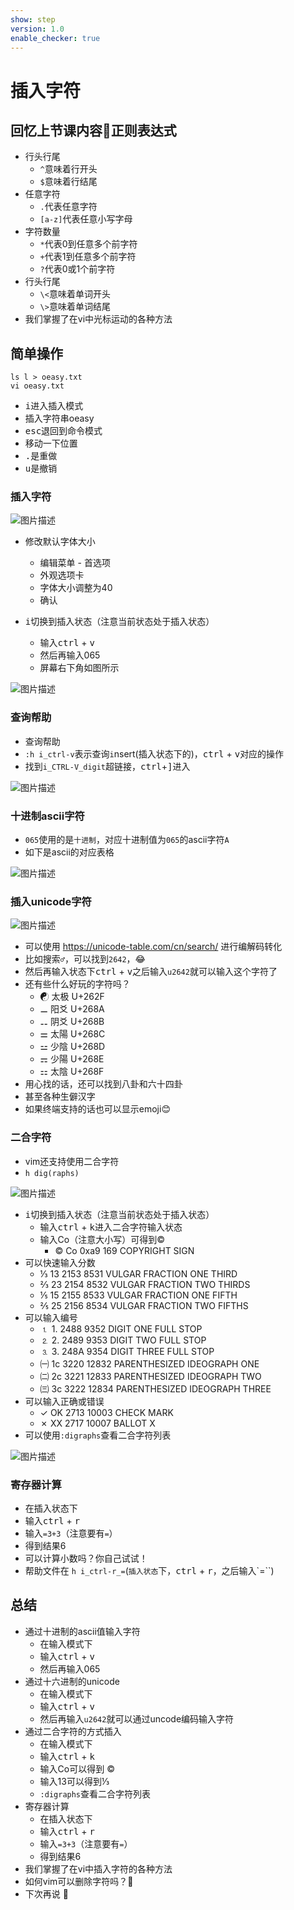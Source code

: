 ```yaml
---
show: step
version: 1.0
enable_checker: true
---
```


# 插入字符

## 回忆上节课内容🤔正则表达式
- 行头行尾
	- `^`意味着行开头
	- `$`意味着行结尾 
- 任意字符
	- `.`代表任意字符 
	- `[a-z]`代表任意小写字母
- 字符数量
	- `*`代表0到任意多个前字符
	- `+`代表1到任意多个前字符
	- `?`代表0或1个前字符
- 行头行尾
	- `\<`意味着单词开头
	- `\>`意味着单词结尾
- 我们掌握了在vi中光标运动的各种方法

## 简单操作

```
ls l > oeasy.txt
vi oeasy.txt
```

- <kbd>i</kbd>进入插入模式
- 插入字符串oeasy
- <kbd>esc</kbd>退回到命令模式
- 移动一下位置
- <kbd>.</kbd>是重做
- <kbd>u</kbd>是撤销

### 插入字符

![图片描述](https://doc.shiyanlou.com/courses/uid1190679-20210128-1611822169297)

- 修改默认字体大小
	- 编辑菜单 - 首选项
	- 外观选项卡
	- 字体大小调整为40
	- 确认

- <kbd>i</kbd>切换到插入状态（注意当前状态处于插入状态）
	- 输入<kbd>ctrl</kbd> + <kbd>v</kbd>
	- 然后再输入065
	- 屏幕右下角如图所示


![图片描述](https://doc.shiyanlou.com/courses/uid1190679-20210128-1611825662009)



### 查询帮助

- 查询帮助
- `:h i_ctrl-v`表示查询`i`nsert(插入状态下的)，<kbd>ctrl</kbd> + <kbd>v</kbd>对应的操作
- 找到`i_CTRL-V_digit`超链接，<kbd>ctrl</kbd>+<kbd>]</kbd>进入

![图片描述](https://doc.shiyanlou.com/courses/uid1190679-20210128-1611825945768)

### 十进制ascii字符


- `065`使用的是`十进制`，对应十进制值为`065`的ascii字符`A`
- 如下是ascii的对应表格

![图片描述](https://doc.shiyanlou.com/courses/uid1190679-20210128-1611826428935)

### 插入unicode字符


![图片描述](https://doc.shiyanlou.com/courses/uid1190679-20210128-1611826165525)


- 可以使用 https://unicode-table.com/cn/search/ 进行编解码转化
- 比如搜索`♂`，可以找到`2642`，😂
- 然后再输入状态下<kbd>ctrl</kbd> + <kbd>v</kbd>之后输入`u2642`就可以输入这个字符了
- 还有些什么好玩的字符吗？
	-	☯ 太极 U+262F
	-	⚊ 阳爻 U+268A 
	-	⚋ 阴爻 U+268B
	-	⚌ 太陽 U+268C
	-	⚍ 少陰 U+268D
	-	⚎ 少陽 U+268E
	-	⚏ 太陰 U+268F
- 用心找的话，还可以找到八卦和六十四卦
- 甚至各种生僻汉字 
- 如果终端支持的话也可以显示emoji😊



### 二合字符

- vim还支持使用二合字符
- `h dig(raphs)`

![图片描述](https://doc.shiyanlou.com/courses/uid1190679-20210128-1611834804782)


- <kbd>i</kbd>切换到插入状态（注意当前状态处于插入状态）
	- 输入<kbd>ctrl</kbd> + <kbd>k</kbd>进入二合字符输入状态
	- 输入Co（注意大小写）可得到©
		- ©       Co      0xa9    169     COPYRIGHT SIGN
- 可以快速输入分数
	- ⅓      13      2153    8531    VULGAR FRACTION ONE THIRD
	- ⅔      23      2154    8532    VULGAR FRACTION TWO THIRDS
	- ⅕      15      2155    8533    VULGAR FRACTION ONE FIFTH
	- ⅖      25      2156    8534    VULGAR FRACTION TWO FIFTHS
- 可以输入编号
	- ⒈      1.      2488    9352    DIGIT ONE FULL STOP
	- ⒉      2.      2489    9353    DIGIT TWO FULL STOP
	- ⒊      3.      248A    9354    DIGIT THREE FULL STOP
	- ㈠      1c      3220    12832   PARENTHESIZED IDEOGRAPH ONE
	- ㈡      2c      3221    12833   PARENTHESIZED IDEOGRAPH TWO
	- ㈢      3c      3222    12834   PARENTHESIZED IDEOGRAPH THREE
- 可以输入正确或错误
	- ✓      OK      2713    10003   CHECK MARK
	- ✗      XX      2717    10007   BALLOT X 
- 可以使用`:digraphs`查看二合字符列表

![图片描述](https://doc.shiyanlou.com/courses/uid1190679-20210128-1611836220215)


### 寄存器计算

- 在插入状态下
- 输入<kbd>ctrl</kbd> + <kbd>r</kbd>
- 输入`=3+3`（注意要有`=`）
- 得到结果6
- 可以计算小数吗？你自己试试！
- 帮助文件在 `h i_ctrl-r_=`(`插入状态`下，<kbd>ctrl</kbd> + <kbd>r</kbd>，之后输入`=``)


## 总结
- 通过十进制的ascii值输入字符
	- 在输入模式下
	- 输入<kbd>ctrl</kbd> + <kbd>v</kbd>
	- 然后再输入065
- 通过十六进制的unicode
	- 在输入模式下
	- 输入<kbd>ctrl</kbd> + <kbd>v</kbd>
	- 然后再输入`u2642`就可以通过uncode编码输入字符
- 通过二合字符的方式插入
	- 在输入模式下
	- 输入<kbd>ctrl</kbd> + <kbd>k</kbd>
	- 输入Co可以得到 ©      
	- 输入13可以得到⅓  
	- `:digraphs`查看二合字符列表
- 寄存器计算
	- 在插入状态下
	- 输入<kbd>ctrl</kbd> + <kbd>r</kbd>
	- 输入`=3+3`（注意要有`=`）
	- 得到结果6
- 我们掌握了在vi中插入字符的各种方法
- 如何vim可以删除字符吗？🤔
- 下次再说 👋






